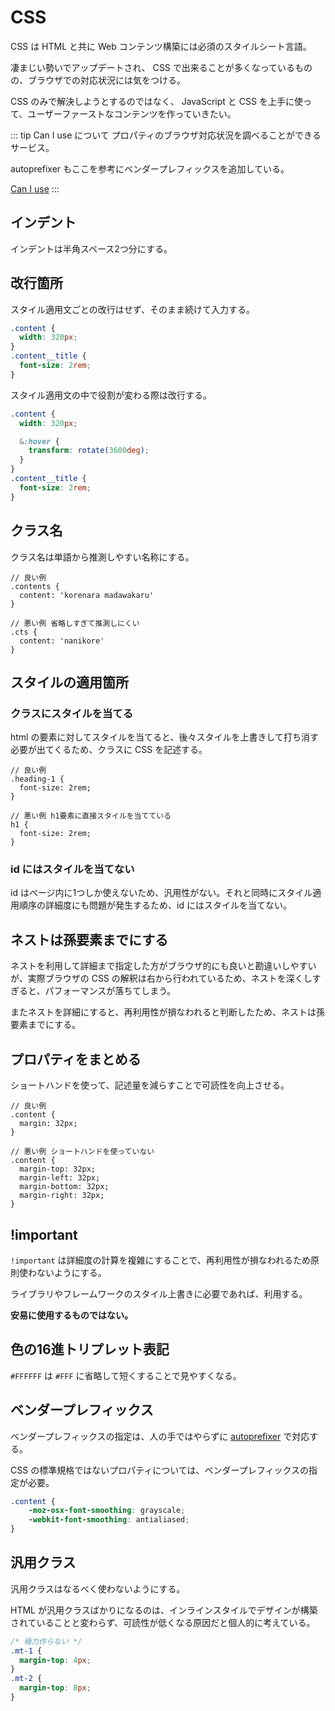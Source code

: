 # CSS

CSS は HTML と共に Web コンテンツ構築には必須のスタイルシート言語。 

凄まじい勢いでアップデートされ、 CSS で出来ることが多くなっているものの、ブラウザでの対応状況には気をつける。 

CSS のみで解決しようとするのではなく、 JavaScript と CSS を上手に使って、ユーザーファーストなコンテンツを作っていきたい。 

::: tip Can I use について 
プロパティのブラウザ対応状況を調べることができるサービス。 

autoprefixer もここを参考にベンダープレフィックスを追加している。 

[Can I use](https://caniuse.com/)
:::

## インデント

インデントは半角スペース2つ分にする。  

## 改行箇所 

スタイル適用文ごとの改行はせず、そのまま続けて入力する。 

```scss
.content {
  width: 320px;
}
.content__title {
  font-size: 2rem;
}
```

スタイル適用文の中で役割が変わる際は改行する。 

```scss
.content {
  width: 320px;

  &:hover {
    transform: rotate(3600deg);
  }
}
.content__title {
  font-size: 2rem;
}
```

## クラス名 

クラス名は単語から推測しやすい名称にする。

```scss{7}
// 良い例
.contents {
  content: 'korenara madawakaru'
}

// 悪い例 省略しすぎて推測しにくい
.cts {
  content: 'nanikore'
}
```

## スタイルの適用箇所

### クラスにスタイルを当てる

html の要素に対してスタイルを当てると、後々スタイルを上書きして打ち消す必要が出てくるため、クラスに CSS を記述する。

```scss{7} 
// 良い例
.heading-1 {
  font-size: 2rem;
}

// 悪い例 h1要素に直接スタイルを当てている
h1 {
  font-size: 2rem;
}
```

### id にはスタイルを当てない

id はページ内に1つしか使えないため、汎用性がない。それと同時にスタイル適用順序の詳細度にも問題が発生するため、id にはスタイルを当てない。

## ネストは孫要素までにする

ネストを利用して詳細まで指定した方がブラウザ的にも良いと勘違いしやすいが、実際ブラウザの CSS の解釈は右から行われているため、ネストを深くしすぎると、パフォーマンスが落ちてしまう。 

またネストを詳細にすると、再利用性が損なわれると判断したため、ネストは孫要素までにする。

## プロパティをまとめる 

ショートハンドを使って、記述量を減らすことで可読性を向上させる。

```scss{8,9,10,11}
// 良い例
.content {
  margin: 32px;
}

// 悪い例 ショートハンドを使っていない
.content {
  margin-top: 32px;
  margin-left: 32px;
  margin-bottom: 32px;
  margin-right: 32px;
}
```

## !important 

`!important` は詳細度の計算を複雑にすることで、再利用性が損なわれるため原則使わないようにする。 

ライブラリやフレームワークのスタイル上書きに必要であれば、利用する。 

**安易に使用するものではない。**

## 色の16進トリプレット表記

`#FFFFFF` は `#FFF` に省略して短くすることで見やすくなる。

## ベンダープレフィックス

ベンダープレフィックスの指定は、人の手ではやらずに [autoprefixer](https://github.com/postcss/autoprefixer) で対応する。

CSS の標準規格ではないプロパティについては、ベンダープレフィックスの指定が必要。 

```scss
.content {
	-moz-osx-font-smoothing: grayscale;
	-webkit-font-smoothing: antialiased;
}
```

## 汎用クラス 

汎用クラスはなるべく使わないようにする。 

HTML が汎用クラスばかりになるのは、インラインスタイルでデザインが構築されていることと変わらず、可読性が低くなる原因だと個人的に考えている。

```css
/* 極力作らない */
.mt-1 {
  margin-top: 4px;
}
.mt-2 {
  margin-top: 8px;
}
``` 